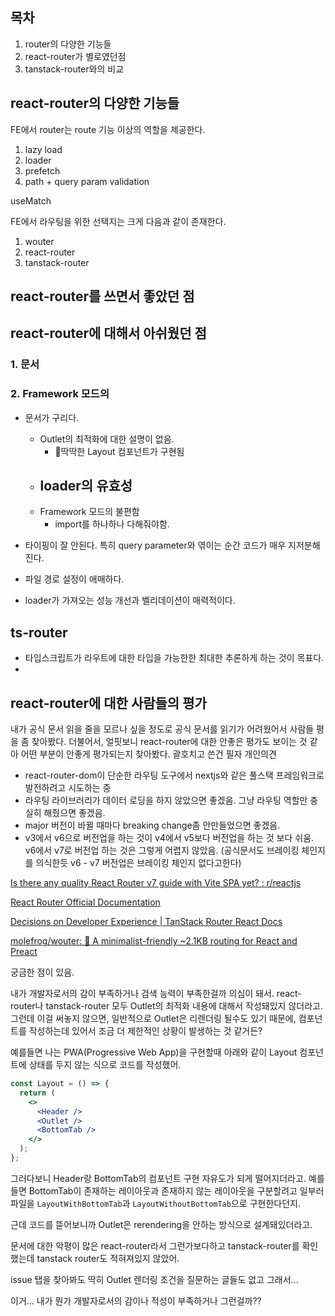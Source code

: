## 목차

1. router의 다양한 기능들
2. react-router가 별로였던점
3. tanstack-router와의 비교

## react-router의 다양한 기능들

FE에서 router는 route 기능 이상의 역할을 제공한다.

1. lazy load
2. loader
3. prefetch
4. path + query param validation


useMatch


FE에서 라우팅을 위한 선택지는 크게 다음과 같이 존재한다.

1. wouter
2. react-router
3. tanstack-router





## react-router를 쓰면서 좋았던 점

## react-router에 대해서 아쉬웠던 점

### 1. 문서
### 2. Framework 모드의

- 문서가 구리다.
	- Outlet의 최적화에 대한 설명이 없음.
		- 딱딱한 Layout 컴포넌트가 구현됨
	- loader의 유효성
		- 
	- Framework 모드의 불편함
		- import를 하나하나 다해줘야함.


- 타이핑이 잘 안된다. 특히 query parameter와 엮이는 순간 코드가 매우 지저분해진다.
- 파일 경로 설정이 애매하다.
- loader가 가져오는 성능 개선과 벨리데이션이 매력적이다.

## ts-router

- 타입스크립트가 라우트에 대한 타입을 가능한한 최대한 추론하게 하는 것이 목표다.
- 



## react-router에 대한 사람들의 평가


내가 공식 문서 읽을 줄을 모르나 싶을 정도로 공식 문서를 읽기가 어려웠어서 사람들 평을 좀 찾아봤다. 더불어서, 얼핏보니 react-router에 대한 안좋은 평가도 보이는 것 같아 어떤 부분이 안좋게 평가되는지 찾아봤다. 괄호치고 쓴건 필자 개인의견

- react-router-dom이 단순한 라우팅 도구에서 nextjs와 같은 풀스택 프레임워크로 발전하려고 시도하는 중
- 라우팅 라이브러리가 데이터 로딩을 하지 않았으면 좋겠음. 그냥 라우팅 역할만 충실히 해줬으면 좋겠음.
- major 버전이 바뀔 때마다 breaking change좀 안만들었으면 좋겠음.
- v3에서 v6으로 버전업을 하는 것이 v4에서 v5보다 버전업을 하는 것 보다 쉬움. v6에서 v7로 버전업 하는 것은 그렇게 어렵지 않았음. (공식문서도 브레이킹 체인지를 의식한듯 v6 - v7 버전업은 브레이킹 체인지 없다고한다)


[Is there any quality React Router v7 guide with Vite SPA yet? : r/reactjs](https://www.reddit.com/r/reactjs/comments/1hco21n/is_there_any_quality_react_router_v7_guide_with/)

[React Router Official Documentation](https://reactrouter.com/)

[Decisions on Developer Experience | TanStack Router React Docs](https://tanstack.com/router/latest/docs/framework/react/decisions-on-dx)

[molefrog/wouter: 🥢 A minimalist-friendly ~2.1KB routing for React and Preact](https://github.com/molefrog/wouter)


궁금한 점이 있음.

내가 개발자로서의 감이 부족하거나 검색 능력이 부족한걸까 의심이 돼서.
react-router나 tanstack-router 모두 Outlet의 최적화 내용에 대해서 작성돼있지 않더라고.
그런데 이걸 써놓지 않으면, 일반적으로 Outlet은 리렌더링 될수도 있기 때문에, 컴포넌트를 작성하는데 있어서 조금 더 제한적인 상황이 발생하는 것 같거든?

예를들면 나는 PWA(Progressive Web App)을 구현할때 아래와 같이 Layout 컴포넌트에 상태를 두지 않는 식으로 코드를 작성했어.

```jsx
const Layout = () => {
  return (
    <>
      <Header />
      <Outlet />
      <BottomTab />
    </>
  );
};

```

그러다보니 Header랑 BottomTab의 컴포넌트 구현 자유도가 되게 떨어지더라고. 예를들면 BottomTab이 존재하는 레이아웃과 존재하지 않는 레이아웃을 구분할려고 일부러 파일을 `LayoutWithBottomTab`과 `LayoutWithoutBottomTab`으로 구현한다던지.

근데 코드를 뜯어보니까 Outlet은 rerendering을 안하는 방식으로 설계돼있더라고.

문서에 대한 악평이 많은 react-router라서 그런가보다하고 tanstack-router를 확인했는데 tanstack router도 적혀져있지 않았어.

issue 탭을 찾아봐도 딱히 Outlet 렌더링 조건을 질문하는 글들도 없고 그래서...

이거... 내가 뭔가 개발자로서의 감이나 적성이 부족하거나 그런걸까?? 
